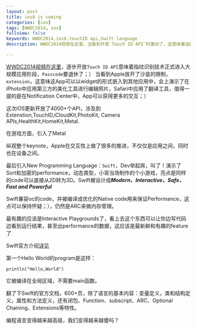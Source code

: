 ```yaml
---
layout: post
title: ios8 is coming
categories: [ios]
tags: [WWDC2014, ios]
fullview: false
keywords: WWDC2014,ios8,touchID api,Swift language
description: WWDC2014视频在这里，当看到开放`Touch ID API`时激动了，这意味着指纹识别技术正式进入大规模应用阶段，但如何监管却是个大问题。

---
```


[WWDC2014视频在这里](http://v.youku.com/v_show/id_XNzIwODkzMTM2.html)，逐步开放`Touch ID API`意味着指纹识别技术正式进入大规模应用阶段，`Passcode`要退休了；）
当看到Apple放开了沙盒的限制，`extension`，这意味这App可以以widget的形式嵌入到其他应用中，会上演示了在iPhoto中应用第三方的美化工具进行编辑照片，Safari中应用了翻译工具，值得一提的是在Notification Center中，App可以获得更多的交互；）

这次iOS更新开放了4000+个API，涉及到Extenstion,TouchID,iCloudKit,PhotoKit,
Camera APIs,HealthKit,HomeKit,Metal.

在游戏方面，引入了Metal

纵观整个keynote，Apple在交互性上做了很多的推进，不仅仅是应用之间，同时也在设备之间。

最后引入New Programming Language：`Swift`，Dev举起屌，叫了！演示了Sort和加密的performance，动态类型，小哥当场制作的个小游戏，亮点是同样的code可以直接从2D转为3D。Swift被设计成***Modern、Interactive、Safe、Fast and Powerful***

Swift兼容oc的code，并被编译成优化的Native code用来保证Performance，这点可以保持怀疑；），仍然是ARC来做内存管理。

最有趣的应该是Interactive Playgrounds了，看上去这个东西可以让你边写代码边看到运行结果，甚至出performance的数据，这应该是最新鲜和有趣的feature了

Swift官方介绍[详见](https://developer.apple.com/swift/)

第一个Hello World的program是这样：

```
println("Hello,World")
```

它被编译在全局区域，不需要main函数。

翻了下Swift的官方文档，600+页，除了语言的基本内容：变量定义，类和结构定义，属性和方法定义，还有闭包、Function、subscript、ARC、Optional Chaining、Extensions等特性。

编程语言变得越来越高级，我们变得越来越傻吗？



